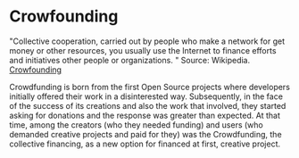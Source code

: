 # Crowfounding
"Collective cooperation, carried out by people who make a network for get money or other resources, you usually use the Internet to finance efforts and initiatives other people or organizations. " Source: Wikipedia. <A HREF="https://www.universocrowdfunding.com/que-es-el-crowdfunding/"> Crowfounding</A>


Crowdfunding is born from the first Open Source projects where developers initially offered their work in a disinterested way. Subsequently, in the face of the success of its creations and also the work that involved, they started asking for donations and the response was greater than expected. At that time, among the creators (who they needed funding) and users (who demanded creative projects and paid for they) was the Crowdfunding, the collective financing, as a new option for financed at first, creative project.
